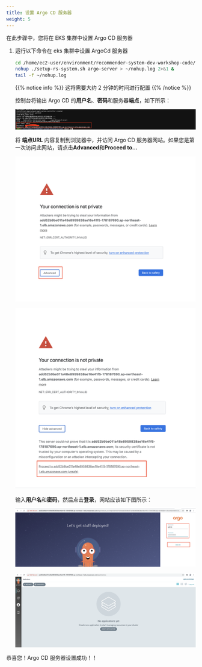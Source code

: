 ```yaml
---
title: 设置 Argo CD 服务器
weight: 5
---
```


在此步骤中，您将在 EKS 集群中设置 Argo CD 服务器

1. 运行以下命令在 eks 集群中设置 ArgoCd 服务器

   ```sh
   cd /home/ec2-user/environment/recommender-system-dev-workshop-code/scripts
   nohup ./setup-rs-system.sh argo-server > ~/nohup.log 2>&1 &
   tail -f ~/nohup.log 
   ```
   
   {{% notice info %}}
   这将需要大约 2 分钟的时间进行配置
   {{% /notice %}}

   控制台将输出 Argo CD 的**用户名**、**密码**和服务器**端点**，如下所示：

   ![Argocd password](/images/argocd-password.png)

   将 **端点URL** 内容复制到浏览器中，并访问 Argo CD 服务器网站。如果您是第一次访问此网站，请点击**Advanced**和**Proceed to...**

   ![Argocd First](/images/argocd-first.png)

   ![Argocd Second](/images/argocd-second.png)

   输入**用户名**和**密码**，然后点击**登录**，网站应该如下图所示：

   ![Argocd Signin](/images/argocd-signin.png)

   ![Argocd Second](/images/argocd-main-page.png)

恭喜您！Argo CD 服务器设置成功！！




